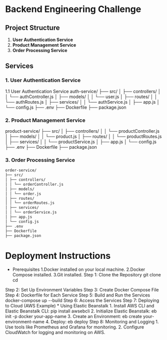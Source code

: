 # Backend Engineering Challenge

## Project Structure

1. **User Authentication Service**
2. **Product Management Service**
3. **Order Processing Service**

## Services

### 1. User Authentication Service

1.1 User Authentication Service
auth-service/
├── src/
│ ├── controllers/
│ │ └── authController.js
│ ├── models/
│ │ └── user.js
│ ├── routes/
│ │ └── authRoutes.js
│ ├── services/
│ │ └── authService.js
│ ├── app.js
│ └── config.js
├── .env
├── Dockerfile
├── package.json

### 2. Product Management Service

product-service/
├── src/
│ ├── controllers/
│ │ └── productController.js
│ ├── models/
│ │ └── product.js
│ ├── routes/
│ │ └── productRoutes.js
│ ├── services/
│ │ └── productService.js
│ ├── app.js
│ └── config.js
├── .env
├── Dockerfile
├── package.json

### 3. Order Processing Service
```bash
order-service/
├── src/
│ ├── controllers/
│ │ └── orderController.js
│ ├── models/
│ │ └── order.js
│ ├── routes/
│ │ └── orderRoutes.js
│ ├── services/
│ │ └── orderService.js
│ ├── app.js
│ └── config.js
├── .env
├── Dockerfile
├── package.json
```

# Deployment Instructions

- Prerequisites
  1.Docker installed on your local machine.
  2.Docker Compose installed.
  3.Git installed.
  Step 1: Clone the Repository
  git clone [<repository-url>](https://github.com/rajnighevariya/backend_engineering_challenge.git)
  cd [<repository-folder>](https://github.com/rajnighevariya/backend_engineering_challenge.git)

Step 2: Set Up Environment Variables
Step 3: Create Docker Compose File
Step 4: Dockerfile for Each Service
Step 5: Build and Run the Services
docker-compose up --build
Step 6: Access the Services
Step 7: Deploying to Cloud (AWS Example) \* Using Elastic Beanstalk 1. Install AWS CLI and Elastic Beanstalk CLI:
pip install awsebcli 2. Initialize Elastic Beanstalk:
eb init -p docker your-app-name 3. Create an Environment:
eb create your-environment-name 4. Deploy:
eb deploy
Step 8: Monitoring and Logging 1. Use tools like Prometheus and Grafana for monitoring. 2. Configure CloudWatch for logging and monitoring on AWS.
